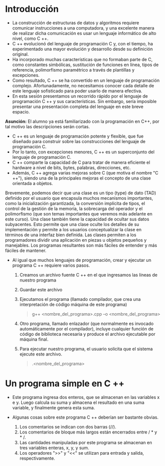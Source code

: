 # Introducción

* La construcción de estructuras de datos y algoritmos requiere comunicar instrucciones a una computadora, y una excelente manera de realizar dicha comunicación es usar un lenguaje informático de alto nivel, como C ++.
* C ++ evolucionó del lenguaje de programación C y, con el tiempo, ha experimentado una mayor evolución y desarrollo desde su definición original.
* Ha incorporado muchas características que no formaban parte de C, como constantes simbólicas, sustitución de funciones en línea, tipos de referencia, polimorfismo paramétrico a través de plantillas y excepciones.
* Como resultado, C ++ se ha convertido en un lenguaje de programación complejo. Afortunadamente, no necesitamos conocer cada detalle de este lenguaje sofisticado para poder usarlo de manera efectiva.
* En esta sesión presentamos un recorrido rápido por el lenguaje de programación C ++ y sus características. Sin embargo, sería imposible presentar una presentación completa del lenguaje en este breve espacio.

**Asunción:** El alumno ya está familiarizado con la programación en C++, por tal motivo las descripciones serán cortas.

* C ++ es un lenguaje de programación potente y flexible, que fue diseñado para construir sobre las construcciones del lenguaje de programación C.
* Por lo tanto, con excepciones menores, C ++ es un superconjunto del lenguaje de programación C.
* C ++ comparte la capacidad de C para tratar de manera eficiente el hardware a nivel de bits, bytes, palabras, direcciones, etc.
* Además, C ++ agrega varias mejoras sobre C (que motiva el nombre "C ++"), siendo una de la principales mejoras el concepto de una clase orientada a objetos.

Brevemente, podemos decir que una clase es un tipo (type) de dato (TAD) definido por el usuario que encapsula muchos mecanismos importantes, como la inicialización garantizada, la conversión implícita de tipos, el control de la gestión de la memoria, la sobrecarga del operador y el polimorfismo (que son temas importantes que veremos más adelante en este curso). 
Una clase también tiene la capacidad de ocultar sus datos subyacentes. Esto permite que una clase oculte los detalles de su implementación y permite a los usuarios conceptualizar la clase en términos de una interfaz bien definida.
Las clases permiten a los programadores dividir una aplicación en piezas u objetos pequeños y manejables. Los programas resultantes son más fáciles de entender y más fáciles de mantener.

* Al igual que muchos lenguajes de programación, crear y ejecutar un programa C ++ requiere varios pasos.
  1. Creamos un archivo fuente C ++ en el que ingresamos las líneas de nuestro programa
  2. Guardar este archivo
  3. Ejecutamos el programa (llamado compilador, que crea una interpretación de código máquina de este programa)
     > g++ <nombre_del_programa>.cpp –o <nombre_del_programa>

  4. Otro programa, llamado enlazador (que normalmente es invocado automáticamente por el compilador), incluye cualquier función de código de biblioteca necesaria y produce el       archivo ejecutable por máquina final.
  5. Para ejecutar nuestro programa, el usuario solicita que el sistema ejecute este archivo.
     > .\<nombre_del_programa>
# Un programa simple en C ++ 
* Este programa ingresa dos enteros, que se almacenan en las variables x e y. Luego calcula su suma y almacena el resultado en una suma variable, y finalmente genera esta suma.

* Algunas cosas sobre este programa C ++ deberían ser bastante obvias. 
  1. Los comentarios se indican con dos barras (//). 
  2. Los comentarios de bloque más largos están encerrados entre / * y * /. 
  3. Las cantidades manipuladas por este programa se almacenan en tres variables enteras, x, y, y sum.
  4. Los operadores ">>" y "<<" se utilizan para entrada y salida, respectivamente.
